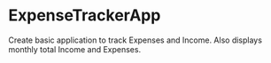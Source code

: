 # ExpenseTrackerApp
Create basic application to track Expenses and Income. Also displays monthly total Income and Expenses.
